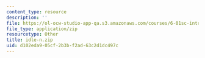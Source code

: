 ```yaml
---
content_type: resource
description: ''
file: https://ol-ocw-studio-app-qa.s3.amazonaws.com/courses/6-01sc-introduction-to-electrical-engineering-and-computer-science-i-spring-2011/d102eda905cf2b3bf2ad63c2d1dc497c_idle-n.zip
file_type: application/zip
resourcetype: Other
title: idle-n.zip
uid: d102eda9-05cf-2b3b-f2ad-63c2d1dc497c
---
```

